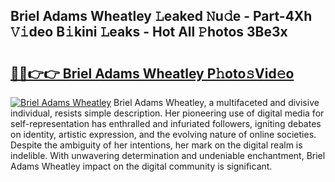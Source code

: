 ## Briel Adams Wheatley 𝙻eaked 𝙽u𝚍e - Part-4Xh 𝚅𝚒deo B𝚒kini 𝙻eaks - Hot All 𝙿hotos 3Be3x

# <h2><a href="http://ld5gj4j.urlbe.top/?page=Briel+Adams+Wheatley">🔗🔗👉👉 Briel Adams Wheatley P𝚑oto𝚜Vid𝚎o</a></h2>

[![Briel Adams Wheatley](https://i.imgur.com/eBuTRDB.gif)](http://ld5gj4j.urlbe.top/?page=Briel+Adams+Wheatley)
Briel Adams Wheatley, a multifaceted and divisive individual, resists simple description. Her pioneering use of digital media for self-representation has enthralled and infuriated followers, igniting debates on identity, artistic expression, and the evolving nature of online societies. Despite the ambiguity of her intentions, her mark on the digital realm is indelible. With unwavering determination and undeniable enchantment, Briel Adams Wheatley impact on the digital community is significant.
